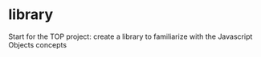 # library
Start for the TOP project: create a library to familiarize with the Javascript Objects concepts
